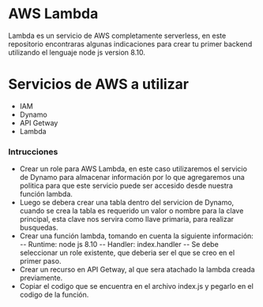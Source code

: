 # AWS Lambda
Lambda es un servicio de AWS completamente serverless, en este repositorio encontraras algunas indicaciones para crear tu primer backend utilizando el lenguaje node js version 8.10.

# Servicios de AWS a utilizar

  - IAM
  - Dynamo
  - API Getway
  - Lambda


### Intrucciones
- Crear un role para AWS Lambda, en este caso utilizaremos el servicio de Dynamo para almacenar información por lo que agregaremos una politica para que este servicio puede ser accesido desde nuestra función lambda.
- Luego se debera crear una tabla dentro del servicion de Dynamo, cuando se crea la tabla es requerido un valor o nombre para la clave principal, esta clave nos servira como llave primaria, para realizar busquedas.
- Crear una función lambda, tomando en cuenta la siguiente información:
-- Runtime: node js 8.10
-- Handler: index.handler
-- Se debe seleccionar un role existente, que deberia ser el que se creo en el primer paso.
- Crear un recurso en API Getway, al que sera atachado la lambda creada previamente.
- Copiar el codigo que se encuentra en el archivo index.js y pegarlo en el codigo de la función.